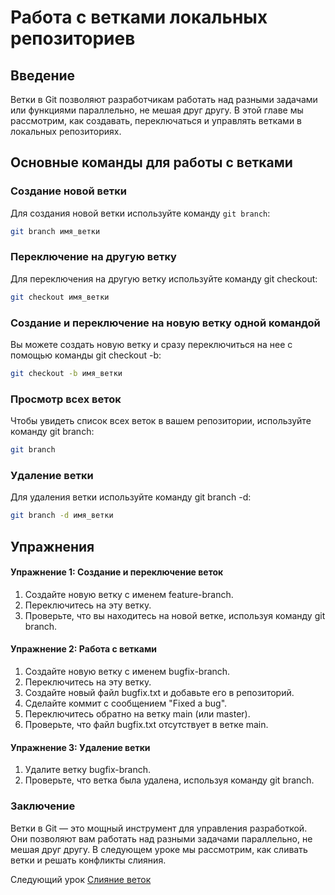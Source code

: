 # Работа с ветками локальных репозиториев

## Введение

Ветки в Git позволяют разработчикам работать над разными задачами или функциями параллельно, не мешая друг другу. В этой главе мы рассмотрим, как создавать, переключаться и управлять ветками в локальных репозиториях.

## Основные команды для работы с ветками

### Создание новой ветки

Для создания новой ветки используйте команду `git branch`:

```sh
git branch имя_ветки
```
### Переключение на другую ветку

Для переключения на другую ветку используйте команду git checkout:

```sh
git checkout имя_ветки
```
### Создание и переключение на новую ветку одной командой

Вы можете создать новую ветку и сразу переключиться на нее с помощью команды git checkout -b:

```sh
git checkout -b имя_ветки
```
### Просмотр всех веток

Чтобы увидеть список всех веток в вашем репозитории, используйте команду git branch:

```sh
git branch
```
### Удаление ветки

Для удаления ветки используйте команду git branch -d:

```sh
git branch -d имя_ветки
```
## Упражнения

#### Упражнение 1: Создание и переключение веток

1. Создайте новую ветку с именем feature-branch.
2. Переключитесь на эту ветку.
3. Проверьте, что вы находитесь на новой ветке, используя команду git branch.

#### Упражнение 2: Работа с ветками

1. Создайте новую ветку с именем bugfix-branch.
2. Переключитесь на эту ветку.
3. Создайте новый файл bugfix.txt и добавьте его в репозиторий.
4. Сделайте коммит с сообщением "Fixed a bug".
5. Переключитесь обратно на ветку main (или master).
6. Проверьте, что файл bugfix.txt отсутствует в ветке main.

#### Упражнение 3: Удаление ветки

1. Удалите ветку bugfix-branch.
2. Проверьте, что ветка была удалена, используя команду git branch.
### Заключение

Ветки в Git — это мощный инструмент для управления разработкой. Они позволяют вам работать над разными задачами параллельно, не мешая друг другу. В следующем уроке мы рассмотрим, как сливать ветки и решать конфликты слияния.

Следующий урок [Слияние веток](level2-advanced/02-merging.md)